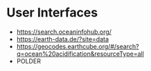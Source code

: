 # User Interfaces

* https://search.oceaninfohub.org/
* https://earth-data.de/?site=data
* https://geocodes.earthcube.org/#/search?q=ocean%20acidification&resourceType=all
* POLDER

